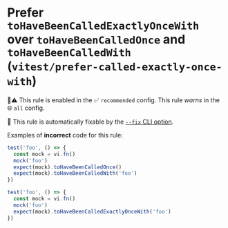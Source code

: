 # Prefer `toHaveBeenCalledExactlyOnceWith` over `toHaveBeenCalledOnce` and `toHaveBeenCalledWith` (`vitest/prefer-called-exactly-once-with`)

💼⚠️ This rule is enabled in the ✅ `recommended` config. This rule _warns_ in the 🌐 `all` config.

🔧 This rule is automatically fixable by the [`--fix` CLI option](https://eslint.org/docs/latest/user-guide/command-line-interface#--fix).

<!-- end auto-generated rule header -->

Examples of **incorrect** code for this rule:

```js
test('foo', () => {
  const mock = vi.fn()
  mock('foo')
  expect(mock).toHaveBeenCalledOnce()
  expect(mock).toHaveBeenCalledWith('foo')
})
```

```js
test('foo', () => {
  const mock = vi.fn()
  mock('foo')
  expect(mock).toHaveBeenCalledExactlyOnceWith('foo')
})
```
